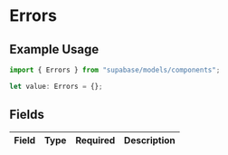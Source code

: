 # Errors

## Example Usage

```typescript
import { Errors } from "supabase/models/components";

let value: Errors = {};
```

## Fields

| Field       | Type        | Required    | Description |
| ----------- | ----------- | ----------- | ----------- |